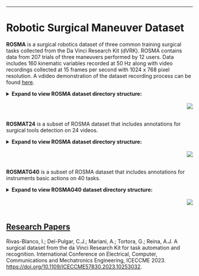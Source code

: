 
------------------------------------------------
Robotic Surgical Maneuver Dataset
================================================

<b>ROSMA</b> is a surgical robotics dataset of three common training surgical tasks collected from the Da Vinci Research Kit (dVRK). ROSMA contains data from 207 trials of three maneuvers performed by 12 users. Data includes 160 kinematic variables recorded at 50 Hz along with video recordings collected at 15 frames per second with 1024 x 768 pixel resolution. A vdideo demonstration of the dataset recording process can be found [here](https://www.youtube.com/watch?v=gEtWMc5EkiA).  

<details>
  <summary>  
  <b>Expand to view ROSMA dataset directory structure: </b>
  </summary>
  
 ```
    ──ROSMA
        ├───videos
        │   ├───X01_task_trial.mp4  
        │   ├───
        │   └───X12_task_trial.mp4
        |
        ├───kinematics
        │   ├───X01_task_trial.txt 
        │   ├───
        │   └───X12_task_trial.txt  
        |
        ├───scores.txt   
        ├───synchronizationData.txt    
        ├───userQuestionnaire.txt

   ```
</details>

<br>

<div align="right">
<a href="https://zenodo.org/records/3932964">
<img src="https://img.shields.io/badge/Download-8A2BE2?style=for-the-badge">
</a>
</div>
<br>


<b>ROSMAT24</b> is a subset of ROSMA dataset that includes annotations for surgical tools detection on 24 videos.

<details>
  <summary>  
  <b>Expand to view ROSMA dataset directory structure: </b>
  </summary>
  
 ```
    ──ROSMAT24
        ├───labels
        │   ├───X01_task_trial.txt  
        │   ├───
        │   └───
        |
        ├───videos
        │   ├───X01_task_trial.mp4 
        │   ├───
        │   └───

   ```
</details>


<br>

<div align="right">
<a href="https://zenodo.org/records/10719714">
<img src="https://img.shields.io/badge/Download-8A2BE2?style=for-the-badge">
</a>
</div>
<br>


<b>ROSMATG40</b> is a subset of ROSMA dataset that includes annotations for instruments basic actions on 40 tasks. 

<details>
  <summary>  
  <b>Expand to view ROSMAG40 dataset directory structure: </b>
  </summary>
  
 ```
    ──ROSMAT24
        ├───FGDlabels
        │   ├───X01_task_trial.txt  
        │   ├───
        │   └───
        |
        ├───MDlabels
        │   ├───X01_task_trial.txt  
        │   ├───
        │   └───
        |
        ├───kinematics
        │   ├───X01_task_trial.txt  
        │   ├───
        │   └───
        |
        ├───video
        │   ├───X01_task_trial.mp4 
        │   ├───
        │   └───

   ```
</details>

<br>

<div align="right">
<a href="https://zenodo.org/records/10719748">
<img src="https://img.shields.io/badge/Download-8A2BE2?style=for-the-badge">
</a>
</div>
<br>


## <u>Research Papers</u>
 
Rivas-Blanco, I.; Del-Pulgar, C.J.; Mariani, A.; Tortora, G.; Reina, A.J. A surgical dataset from the da Vinci Research Kit for task automation and recognition. International Conference on Electrical, Computer, Communications and Mechatronics Engineering, ICECCME 2023. https://doi.org/10.1109/ICECCME57830.2023.10253032.
